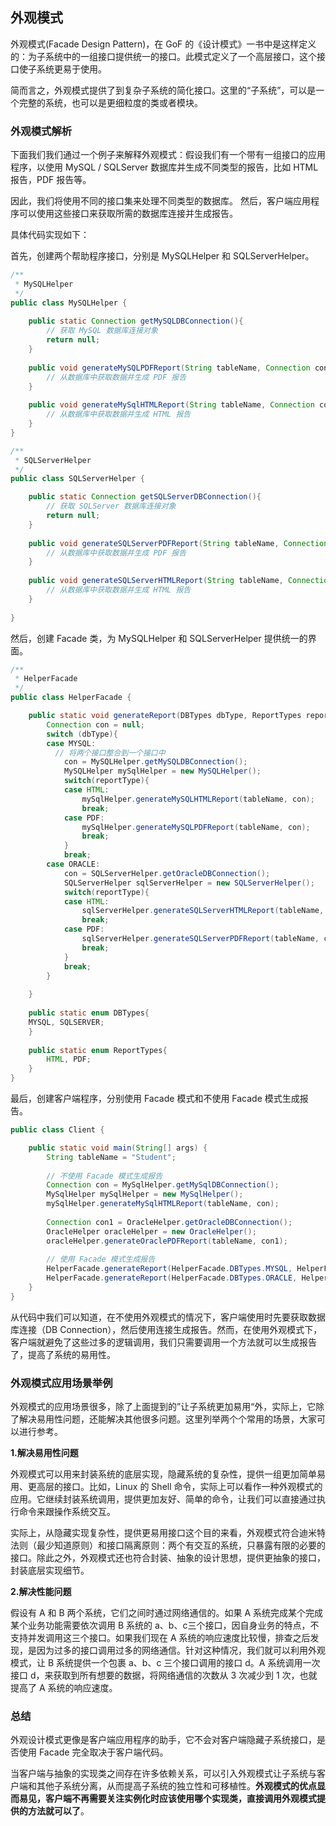 ## 外观模式

外观模式(Facade Design Pattern)，在 GoF 的《设计模式》一书中是这样定义的：为子系统中的一组接口提供统一的接口。此模式定义了一个高层接口，这个接口使子系统更易于使用。

简而言之，外观模式提供了到复杂子系统的简化接口。这里的“子系统”，可以是一个完整的系统，也可以是更细粒度的类或者模块。

### 外观模式解析

下面我们我们通过一个例子来解释外观模式：假设我们有一个带有一组接口的应用程序，以使用 MySQL / SQLServer 数据库并生成不同类型的报告，比如 HTML 报告，PDF 报告等。

因此，我们将使用不同的接口集来处理不同类型的数据库。 然后，客户端应用程序可以使用这些接口来获取所需的数据库连接并生成报告。

具体代码实现如下：

首先，创建两个帮助程序接口，分别是 MySQLHelper 和 SQLServerHelper。
```java
/**
 * MySQLHelper
 */
public class MySQLHelper {
	
	public static Connection getMySQLDBConnection(){
		// 获取 MySQL 数据库连接对象
		return null;
	}
	
	public void generateMySQLPDFReport(String tableName, Connection con){
		// 从数据库中获取数据并生成 PDF 报告
	}
	
	public void generateMySqlHTMLReport(String tableName, Connection con){
		// 从数据库中获取数据并生成 HTML 报告
	}
}

/**
 * SQLServerHelper
 */
public class SQLServerHelper {

	public static Connection getSQLServerDBConnection(){
		// 获取 SQLServer 数据库连接对象
		return null;
	}
	
	public void generateSQLServerPDFReport(String tableName, Connection con){
		// 从数据库中获取数据并生成 PDF 报告
	}
	
	public void generateSQLServerHTMLReport(String tableName, Connection con){
		// 从数据库中获取数据并生成 HTML 报告
	}
	
}
```

然后，创建 Facade 类，为 MySQLHelper 和 SQLServerHelper 提供统一的界面。

```java
/**
 * HelperFacade
 */
public class HelperFacade {

	public static void generateReport(DBTypes dbType, ReportTypes reportType, String tableName){
		Connection con = null;
		switch (dbType){
		case MYSQL: 
		  // 将两个接口整合到一个接口中
			con = MySQLHelper.getMySQLDBConnection();
			MySQLHelper mySqlHelper = new MySQLHelper();
			switch(reportType){
			case HTML:
				mySqlHelper.generateMySQLHTMLReport(tableName, con);
				break;
			case PDF:
				mySqlHelper.generateMySQLPDFReport(tableName, con);
				break;
			}
			break;
		case ORACLE: 
			con = SQLServerHelper.getOracleDBConnection();
			SQLServerHelper sqlServerHelper = new SQLServerHelper();
			switch(reportType){
			case HTML:
				sqlServerHelper.generateSQLServerHTMLReport(tableName, con);
				break;
			case PDF:
				sqlServerHelper.generateSQLServerPDFReport(tableName, con);
				break;
			}
			break;
		}
		
	}
	
	public static enum DBTypes{
    MYSQL, SQLSERVER;
	}
	
	public static enum ReportTypes{
		HTML, PDF;
	}
} 
```

最后，创建客户端程序，分别使用 Facade 模式和不使用 Facade 模式生成报告。

```java
public class Client {

	public static void main(String[] args) {
		String tableName = "Student";
		
		// 不使用 Facade 模式生成报告
		Connection con = MySqlHelper.getMySqlDBConnection();
		MySqlHelper mySqlHelper = new MySqlHelper();
		mySqlHelper.generateMySqlHTMLReport(tableName, con);
		
		Connection con1 = OracleHelper.getOracleDBConnection();
		OracleHelper oracleHelper = new OracleHelper();
		oracleHelper.generateOraclePDFReport(tableName, con1);
		
		// 使用 Facade 模式生成报告
		HelperFacade.generateReport(HelperFacade.DBTypes.MYSQL, HelperFacade.ReportTypes.HTML, tableName);
		HelperFacade.generateReport(HelperFacade.DBTypes.ORACLE, HelperFacade.ReportTypes.PDF, tableName);
	}
}
```
从代码中我们可以知道，在不使用外观模式的情况下，客户端使用时先要获取数据库连接（DB Connection），然后使用连接生成报告。然而，在使用外观模式下，客户端就避免了这些过多的逻辑调用，我们只需要调用一个方法就可以生成报告了，提高了系统的易用性。

### 外观模式应用场景举例

外观模式的应用场景很多，除了上面提到的”让子系统更加易用“外，实际上，它除了解决易用性问题，还能解决其他很多问题。这里列举两个个常用的场景，大家可以进行参考。

**1.解决易用性问题**

外观模式可以用来封装系统的底层实现，隐藏系统的复杂性，提供一组更加简单易用、更高层的接口。比如，Linux 的 Shell 命令，实际上可以看作一种外观模式的应用。它继续封装系统调用，提供更加友好、简单的命令，让我们可以直接通过执行命令来跟操作系统交互。

实际上，从隐藏实现复杂性，提供更易用接口这个目的来看，外观模式符合迪米特法则（最少知道原则）和接口隔离原则：两个有交互的系统，只暴露有限的必要的接口。除此之外，外观模式还也符合封装、抽象的设计思想，提供更抽象的接口，封装底层实现细节。

**2.解决性能问题**

假设有 A 和 B 两个系统，它们之间时通过网络通信的。如果 A 系统完成某个完成某个业务功能需要依次调用 B 系统的 a、b、c三个接口，因自身业务的特点，不支持并发调用这三个接口。如果我们现在 A 系统的响应速度比较慢，排查之后发现，是因为过多的接口调用过多的网络通信。针对这种情况，我们就可以利用外观模式，让 B 系统提供一个包裹 a、b、c 三个接口调用的接口 d。A 系统调用一次接口 d，来获取到所有想要的数据，将网络通信的次数从 3 次减少到 1 次，也就提高了 A 系统的响应速度。

### 总结

外观设计模式更像是客户端应用程序的助手，它不会对客户端隐藏子系统接口，是否使用 Facade 完全取决于客户端代码。   

当客户端与抽象的实现类之间存在许多依赖关系，可以引入外观模式让子系统与客户端和其他子系统分离，从而提高子系统的独立性和可移植性。**外观模式的优点显而易见，客户端不再需要关注实例化时应该使用哪个实现类，直接调用外观模式提供的方法就可以了**。